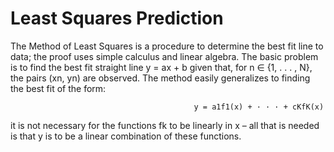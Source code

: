 # Least Squares Prediction
The Method of Least Squares is a procedure to determine the best fit line to data; the proof uses simple calculus and linear algebra. The basic problem is to find the best fit straight line y = ax + b given that, for n ∈ {1, . . . , N}, the pairs (xn, yn) are observed. The method easily generalizes to finding the best fit of the form:

                                             y = a1f1(x) + · · · + cKfK(x)                   
it is not necessary for the functions fk to be linearly in x – all that is needed is that y is to be a linear combination of these functions.
